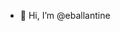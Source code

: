 - 👋 Hi, I’m @eballantine

<!---
- 👀 I’m interested in ...
- 🌱 I’m currently learning ...
- 💞️ I’m looking to collaborate on ...
- 📫 How to reach me ...
eballantine/eballantine is a ✨ special ✨ repository because its `README.md` (this file) appears on your GitHub profile.
You can click the Preview link to take a look at your changes.
--->
